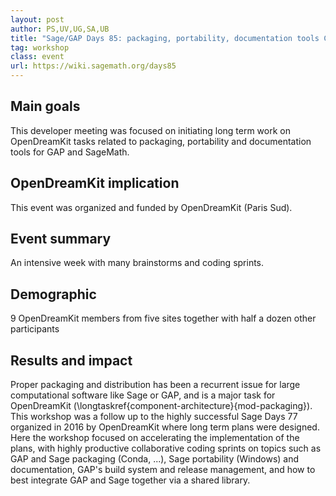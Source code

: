 ```yaml
---
layout: post
author: PS,UV,UG,SA,UB
title: "Sage/GAP Days 85: packaging, portability, documentation tools Cernay (France) 2017-03-13 to 17"
tag: workshop
class: event
url: https://wiki.sagemath.org/days85
---
```


  ## Main goals

 This developer meeting was focused on
  initiating long term work on OpenDreamKit tasks related to packaging,
  portability and documentation tools for GAP and SageMath.

  ## OpenDreamKit implication

 This event was organized and funded by
  OpenDreamKit (Paris Sud).

  ## Event summary

 An intensive week with many brainstorms and coding sprints.

  ## Demographic

 9 OpenDreamKit members from five sites together with
  half a dozen other participants

  ## Results and impact

 Proper packaging and distribution has
  been a recurrent issue for large computational software like Sage
  or GAP, and is a major task for OpenDreamKit
  (\longtaskref{component-architecture}{mod-packaging}). This workshop
  was a follow up to the highly successful Sage Days 77 organized in
  2016 by OpenDreamKit where long term plans were designed. Here the workshop
  focused on accelerating the implementation of the plans, with highly
  productive collaborative coding sprints on topics such as GAP and
  Sage packaging (Conda, ...), Sage portability (Windows) and
  documentation, GAP's build system and release management, and how
  to best integrate GAP and Sage together via a shared library.

